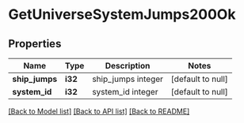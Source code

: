 # GetUniverseSystemJumps200Ok

## Properties
Name | Type | Description | Notes
------------ | ------------- | ------------- | -------------
**ship_jumps** | **i32** | ship_jumps integer | [default to null]
**system_id** | **i32** | system_id integer | [default to null]

[[Back to Model list]](../README.md#documentation-for-models) [[Back to API list]](../README.md#documentation-for-api-endpoints) [[Back to README]](../README.md)


